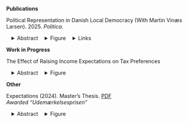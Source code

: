 **Publications**

Political Representation in Danish Local Democracy (With Martin Vinæs Larsen). 2025. *Politica*.

<details style="display:inline-block; margin-left:1em;">
  <summary>Abstract</summary>
  <p>
    <!-- Your abstract text here -->
Local politicians play a pivotal role in Danish democracy, but little is known on how well they represent their constituents. This is hard to study, as it requires comparable data on the political preferences of politicians and voters. We overcome this issue by comparing the attitudes of local politicians on a wide range of local political items given to a Voting Advice Application before the 2021 municipal election to a nationally representative survey we field in 2023 (n=28.817). We find a strong relationship between citizen and politician preferences across local issues and municipalities. We also examine whether homeowners are better represented than renters. This is not the case, as we show that owners and renters mostly agree on local policy, and they are represented proportionally to their share of the population.</p>
</details>

<details style="display:inline-block; margin-left:1em;">
  <summary>Figure</summary>
  <p>
    <!-- Replace with your actual figure path -->
    <img src="/files/politica_lejer.png" alt="Politica Lejer" style="max-width:100%;">
  </p>
</details>

<details style="display:inline-block; margin-left:1em;">
  <summary>Links</summary>
  <p style="margin:0;">
    <a href="https://tidsskrift.dk/politica/article/view/153270">Journal page</a><br>
    <a href="https://politica.dk/fileadmin/politica/Dokumenter/early_view/hvidkjaer_larsen.pdf">PDF</a><br>
    Media coverage: <a href="https://www.kl.dk/momentum/arkiv/2025/9-flere-graanende-kommunalpolitikere-men-holdningerne-flugter-langt-hen-ad-vejen-stadig-med-vaelgernes">Momentum</a>
  </p>
</details>





**Work in Progress**

The Effect of Raising Income Expectations on Tax Preferences
<details style="display:inline-block; margin-left:1em;">
  <summary>Abstract</summary>
  <p>
    <!-- Your abstract text here -->
Do voters internalize their future income position into their current tax preferences? To test this proposition,  I field a personalized survey experiment on Danish university students ($N$ = 1,020) who are randomly assigned with credible information on their future earnings. I find that two-thirds of the respondents underestimate their future income position relative to the average peer graduate and that these respondents then prefer less taxation on their plausible future income group when informed. Concretely, informed respondents prefer 2,5 pp. lower taxes on the rich. Female and left-wing respondents hold the lowest expectations, but likewise update taxation preferences when treated. These findings provide tangible empirical support for the notion that expectations affect current redistributive preferences. </p>
</details>
<details style="display:inline-block; margin-left:1em;">
  <summary>Figure</summary>
  <p>
    <!-- Replace with your actual figure path -->
    <img src="/files/raised_expectations.png" alt="Raised expectations" style="max-width:100%;">
  </p>
</details>


**Other**

Expectations (2024). Master’s Thesis. [PDF](https://marchvidkjaer.github.io/files/expectations_MSH_mastersthesis_310524.pdf)
<br />*Awarded “Udemærkelsesprisen”* <br />
<details style="display:inline-block; margin-left:1em;">
  <summary>Abstract</summary>
  <p>
    <!-- Your abstract text here -->
Education is an important indicator of future success. I argue that citizens use their educational degree to infer what future level of income position they will achieve, and internalize this into their current redistributive preferences. I survey Danish students in tertiary education (N = 1,020), where I elicit expectations and redistributive attitudes. I field a customized treatment, which informs the respondent of the average salary after 10 years for people with the same given degree as them and where that salary places them in relative terms in the income distribution. I find that respondents underestimate their future position in the income distribution, and when treated, they become less supportive of redistribution. To assess the generalizability of these findings, I leverage ISSP-data (N=7,542) and see that Denmark is an "ordinary" case in terms of how expectations are developed and correlate with preferences. Further, to test the external validity of my experimental findings, I use data from the Danish Longitudinal Study of Youth (N = 3,104), which tracks a cohort from 1968 to 2004 on their educational expectations and performance. Using a two-ways fixed model, I find that respondents become less concerned with inequality when improving relative to their educational expectations. In sum, I see find that education is an important determinant of expectations and redistributive attitudes. I discuss the macro-level implications of shifting expectations for electoral coalitions and welfare state development. </p>
</details>
<details style="display:inline-block; margin-left:1em;">
  <summary>Figure</summary>
  <p>
    <!-- Replace with your actual figure path -->
    <img src="/files/thesis_figure.png" alt="Thesis Figure" style="max-width:100%;">
  </p>
</details>

